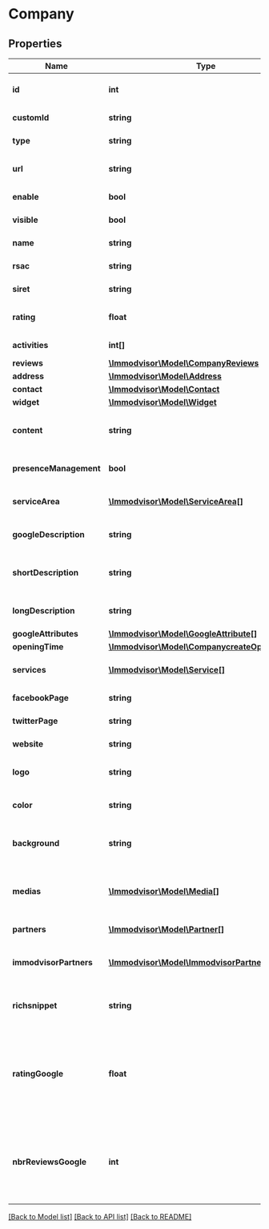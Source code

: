 # Company

## Properties
Name | Type | Description | Notes
------------ | ------------- | ------------- | -------------
**id** | **int** | Immodvisor&#x27;s company&#x27;s unique identifier | [optional] 
**customId** | **string** | your&#x27;s unique identifier | [optional] 
**type** | **string** | brand or company | [optional] 
**url** | **string** | Company&#x27;s file absolute url on immodvisor.com | [optional] 
**enable** | **bool** | Company enable | [optional] 
**visible** | **bool** | If public record is visible | [optional] 
**name** | **string** | company&#x27;s name | [optional] 
**rsac** | **string** | Company&#x27;s RSAC | [optional] 
**siret** | **string** | Company&#x27;s SIRET | [optional] 
**rating** | **float** | score out of 5, empty if no opinion | [optional] 
**activities** | **int[]** | Company&#x27;s activities list | [optional] 
**reviews** | [**\Immodvisor\Model\CompanyReviews**](CompanyReviews.md) |  | [optional] 
**address** | [**\Immodvisor\Model\Address**](Address.md) |  | [optional] 
**contact** | [**\Immodvisor\Model\Contact**](Contact.md) |  | [optional] 
**widget** | [**\Immodvisor\Model\Widget**](Widget.md) |  | [optional] 
**content** | **string** | Company&#x27;s description on immodvisor.com (HTML format) | [optional] 
**presenceManagement** | **bool** | Presence management&#x27;s enable | [optional] 
**serviceArea** | [**\Immodvisor\Model\ServiceArea[]**](ServiceArea.md) | Company&#x27;s intervention area | [optional] 
**googleDescription** | **string** | Google My Business&#x27; description | [optional] 
**shortDescription** | **string** | Presence management&#x27;s short description | [optional] 
**longDescription** | **string** | Presence management&#x27;s long description | [optional] 
**googleAttributes** | [**\Immodvisor\Model\GoogleAttribute[]**](GoogleAttribute.md) |  | [optional] 
**openingTime** | [**\Immodvisor\Model\CompanycreateOpeningTime**](CompanycreateOpeningTime.md) |  | [optional] 
**services** | [**\Immodvisor\Model\Service[]**](Service.md) | Company&#x27;s offered services list | [optional] 
**facebookPage** | **string** | Facebook&#x27;s url page | [optional] 
**twitterPage** | **string** | Twitter&#x27;s url page | [optional] 
**website** | **string** | Company&#x27;s website | [optional] 
**logo** | **string** | URL of the logo on Immodvisor.com | [optional] 
**color** | **string** | Window&#x27;s color on immodvisor.com | [optional] 
**background** | **string** | URL of the background image on Immodvisor.com | [optional] 
**medias** | [**\Immodvisor\Model\Media[]**](Media.md) | list of media present on the Immodvisor.com showcase and on the portals | [optional] 
**partners** | [**\Immodvisor\Model\Partner[]**](Partner.md) | Company&#x27;s partners list | [optional] 
**immodvisorPartners** | [**\Immodvisor\Model\ImmodvisorPartner[]**](ImmodvisorPartner.md) | list of the company&#x27;s Immodvisor partners | [optional] 
**richsnippet** | **string** | code to be integrated on the company&#x27;s page | [optional] 
**ratingGoogle** | **float** | Google&#x27;s overall rating of the company out of 5 (only for companies with the Gomybusiness product activated) | [optional] 
**nbrReviewsGoogle** | **int** | number of Google reviews (only for companies with the Gomybusiness product activated) | [optional] 

[[Back to Model list]](../../README.md#documentation-for-models) [[Back to API list]](../../README.md#documentation-for-api-endpoints) [[Back to README]](../../README.md)

